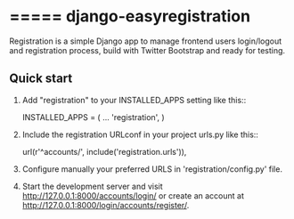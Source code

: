 =====
django-easyregistration
=====

Registration is a simple Django app to manage frontend users login/logout  
and registration process, build with Twitter Bootstrap and ready for testing.

Quick start
-----------

1. Add "registration" to your INSTALLED_APPS setting like this::

      INSTALLED_APPS = (
          ...
          'registration',
      )

2. Include the registration URLconf in your project urls.py like this::

      url(r'^accounts/', include('registration.urls')),

3. Configure manually your preferred URLS in 'registration/config.py' file.

4. Start the development server and visit http://127.0.0.1:8000/accounts/login/ 
or  create an account at http://127.0.0.1:8000/login/accounts/register/.